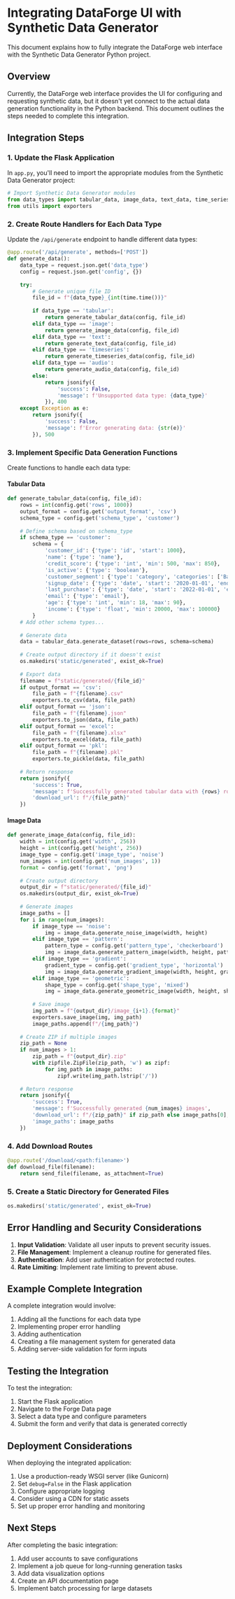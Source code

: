 # Integrating DataForge UI with Synthetic Data Generator

This document explains how to fully integrate the DataForge web interface with the Synthetic Data Generator Python project.

## Overview

Currently, the DataForge web interface provides the UI for configuring and requesting synthetic data, but it doesn't yet connect to the actual data generation functionality in the Python backend. This document outlines the steps needed to complete this integration.

## Integration Steps

### 1. Update the Flask Application

In `app.py`, you'll need to import the appropriate modules from the Synthetic Data Generator project:

```python
# Import Synthetic Data Generator modules
from data_types import tabular_data, image_data, text_data, time_series_data, audio_data
from utils import exporters
```

### 2. Create Route Handlers for Each Data Type

Update the `/api/generate` endpoint to handle different data types:

```python
@app.route('/api/generate', methods=['POST'])
def generate_data():
    data_type = request.json.get('data_type')
    config = request.json.get('config', {})
    
    try:
        # Generate unique file ID
        file_id = f"{data_type}_{int(time.time())}"
        
        if data_type == 'tabular':
            return generate_tabular_data(config, file_id)
        elif data_type == 'image':
            return generate_image_data(config, file_id)
        elif data_type == 'text':
            return generate_text_data(config, file_id)
        elif data_type == 'timeseries':
            return generate_timeseries_data(config, file_id)
        elif data_type == 'audio':
            return generate_audio_data(config, file_id)
        else:
            return jsonify({
                'success': False,
                'message': f'Unsupported data type: {data_type}'
            }), 400
    except Exception as e:
        return jsonify({
            'success': False,
            'message': f'Error generating data: {str(e)}'
        }), 500
```

### 3. Implement Specific Data Generation Functions

Create functions to handle each data type:

#### Tabular Data

```python
def generate_tabular_data(config, file_id):
    rows = int(config.get('rows', 1000))
    output_format = config.get('output_format', 'csv')
    schema_type = config.get('schema_type', 'customer')
    
    # Define schema based on schema_type
    if schema_type == 'customer':
        schema = {
            'customer_id': {'type': 'id', 'start': 1000},
            'name': {'type': 'name'},
            'credit_score': {'type': 'int', 'min': 500, 'max': 850},
            'is_active': {'type': 'boolean'},
            'customer_segment': {'type': 'category', 'categories': ['Basic', 'Standard', 'Premium']},
            'signup_date': {'type': 'date', 'start': '2020-01-01', 'end': '2023-12-31'},
            'last_purchase': {'type': 'date', 'start': '2022-01-01', 'end': '2023-12-31'},
            'email': {'type': 'email'},
            'age': {'type': 'int', 'min': 18, 'max': 90},
            'income': {'type': 'float', 'min': 20000, 'max': 100000}
        }
    # Add other schema types...
    
    # Generate data
    data = tabular_data.generate_dataset(rows=rows, schema=schema)
    
    # Create output directory if it doesn't exist
    os.makedirs('static/generated', exist_ok=True)
    
    # Export data
    filename = f"static/generated/{file_id}"
    if output_format == 'csv':
        file_path = f"{filename}.csv"
        exporters.to_csv(data, file_path)
    elif output_format == 'json':
        file_path = f"{filename}.json"
        exporters.to_json(data, file_path)
    elif output_format == 'excel':
        file_path = f"{filename}.xlsx"
        exporters.to_excel(data, file_path)
    elif output_format == 'pkl':
        file_path = f"{filename}.pkl"
        exporters.to_pickle(data, file_path)
    
    # Return response
    return jsonify({
        'success': True,
        'message': f'Successfully generated tabular data with {rows} rows',
        'download_url': f"/{file_path}"
    })
```

#### Image Data

```python
def generate_image_data(config, file_id):
    width = int(config.get('width', 256))
    height = int(config.get('height', 256))
    image_type = config.get('image_type', 'noise')
    num_images = int(config.get('num_images', 1))
    format = config.get('format', 'png')
    
    # Create output directory
    output_dir = f"static/generated/{file_id}"
    os.makedirs(output_dir, exist_ok=True)
    
    # Generate images
    image_paths = []
    for i in range(num_images):
        if image_type == 'noise':
            img = image_data.generate_noise_image(width, height)
        elif image_type == 'pattern':
            pattern_type = config.get('pattern_type', 'checkerboard')
            img = image_data.generate_pattern_image(width, height, pattern_type)
        elif image_type == 'gradient':
            gradient_type = config.get('gradient_type', 'horizontal')
            img = image_data.generate_gradient_image(width, height, gradient_type)
        elif image_type == 'geometric':
            shape_type = config.get('shape_type', 'mixed')
            img = image_data.generate_geometric_image(width, height, shape_type)
        
        # Save image
        img_path = f"{output_dir}/image_{i+1}.{format}"
        exporters.save_image(img, img_path)
        image_paths.append(f"/{img_path}")
    
    # Create ZIP if multiple images
    zip_path = None
    if num_images > 1:
        zip_path = f"{output_dir}.zip"
        with zipfile.ZipFile(zip_path, 'w') as zipf:
            for img_path in image_paths:
                zipf.write(img_path.lstrip('/'))
    
    # Return response
    return jsonify({
        'success': True,
        'message': f'Successfully generated {num_images} images',
        'download_url': f"/{zip_path}" if zip_path else image_paths[0],
        'image_paths': image_paths
    })
```

### 4. Add Download Routes

```python
@app.route('/download/<path:filename>')
def download_file(filename):
    return send_file(filename, as_attachment=True)
```

### 5. Create a Static Directory for Generated Files

```python
os.makedirs('static/generated', exist_ok=True)
```

## Error Handling and Security Considerations

1. **Input Validation**: Validate all user inputs to prevent security issues.
2. **File Management**: Implement a cleanup routine for generated files.
3. **Authentication**: Add user authentication for protected routes.
4. **Rate Limiting**: Implement rate limiting to prevent abuse.

## Example Complete Integration

A complete integration would involve:

1. Adding all the functions for each data type
2. Implementing proper error handling
3. Adding authentication
4. Creating a file management system for generated data
5. Adding server-side validation for form inputs

## Testing the Integration

To test the integration:

1. Start the Flask application
2. Navigate to the Forge Data page
3. Select a data type and configure parameters
4. Submit the form and verify that data is generated correctly

## Deployment Considerations

When deploying the integrated application:

1. Use a production-ready WSGI server (like Gunicorn)
2. Set `debug=False` in the Flask application
3. Configure appropriate logging
4. Consider using a CDN for static assets
5. Set up proper error handling and monitoring

## Next Steps

After completing the basic integration:

1. Add user accounts to save configurations
2. Implement a job queue for long-running generation tasks
3. Add data visualization options
4. Create an API documentation page
5. Implement batch processing for large datasets 